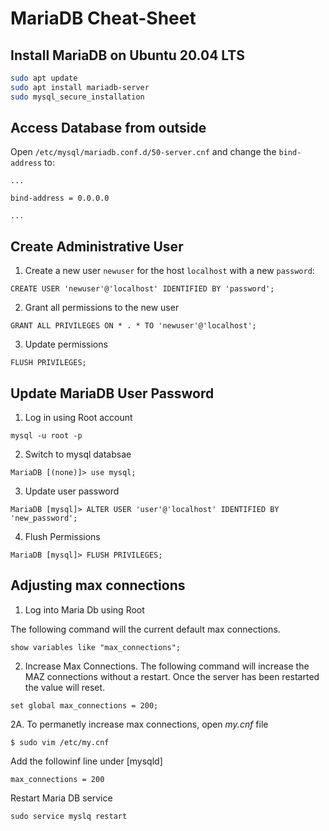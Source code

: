 # MariaDB Cheat-Sheet

## Install MariaDB on Ubuntu 20.04 LTS
```bash
sudo apt update
sudo apt install mariadb-server
sudo mysql_secure_installation
```

## Access Database from outside
Open `/etc/mysql/mariadb.conf.d/50-server.cnf` and change the `bind-address` to:
```
...

bind-address = 0.0.0.0

...
```
## Create Administrative User
1. Create a new user `newuser` for the host `localhost` with a new `password`:
```mysql
CREATE USER 'newuser'@'localhost' IDENTIFIED BY 'password';
```

2. Grant all permissions to the new user
```mysql
GRANT ALL PRIVILEGES ON * . * TO 'newuser'@'localhost';
``` 

3. Update permissions
```mysql
FLUSH PRIVILEGES;
```

## Update MariaDB User Password
1. Log in using Root account
```
mysql -u root -p
```

2. Switch to mysql databsae
```
MariaDB [(none)]> use mysql;
```

3. Update user password
```
MariaDB [mysql]> ALTER USER 'user'@'localhost' IDENTIFIED BY 'new_password';
```

4. Flush Permissions
```
MariaDB [mysql]> FLUSH PRIVILEGES;
```

## Adjusting max connections
1. Log into Maria Db using Root

The following command will the current default max connections.
```
show variables like "max_connections";
```

2. Increase Max Connections.
The following command will increase the MAZ connections without a restart. Once the server has been restarted the value will reset.
```
set global max_connections = 200;
```

2A. To permanetly increase max connections, open <i>my.cnf</i> file
```
$ sudo vim /etc/my.cnf
```

Add the followinf line under [mysqld]
```
max_connections = 200
```

Restart Maria DB service
```
sudo service myslq restart
```
